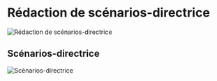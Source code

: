 
# Rédaction de scénarios-directrice

![Rédaction de scénarios-directrice](images/scenarios-directrice-redaction.png)

## Scénarios-directrice
![Scénarios-directrice](images/scenarios-directrice.png)

